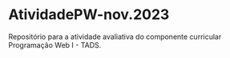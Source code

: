 # AtividadePW-nov.2023
Repositório para a atividade avaliativa do componente curricular Programação Web I - TADS.
